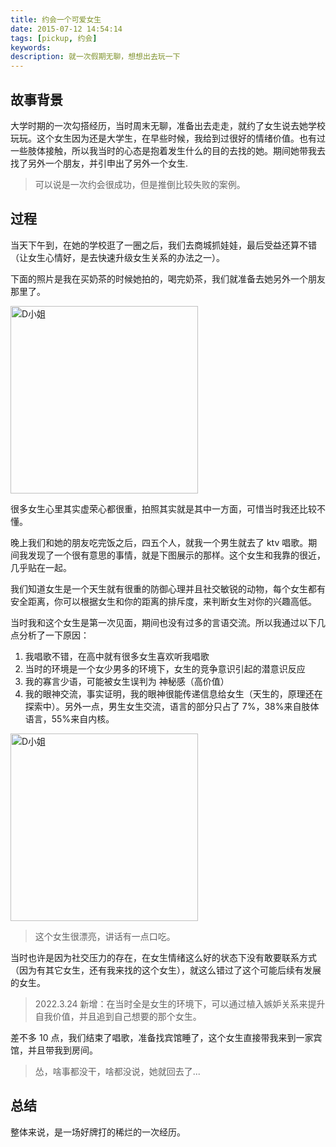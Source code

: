 ```yaml
---
title: 约会一个可爱女生
date: 2015-07-12 14:54:14
tags: [pickup, 约会]
keywords:
description: 就一次假期无聊，想想出去玩一下
---
```


## 故事背景

大学时期的一次勾搭经历，当时周末无聊，准备出去走走，就约了女生说去她学校玩玩。这个女生因为还是大学生，在早些时候，我给到过很好的情绪价值。也有过一些肢体接触，所以我当时的心态是抱着发生什么的目的去找的她。期间她带我去找了另外一个朋友，并引申出了另外一个女生.

> 可以说是一次约会很成功，但是推倒比较失败的案例。

## 过程

当天下午到，在她的学校逛了一圈之后，我们去商城抓娃娃，最后受益还算不错（让女生心情好，是去快速升级女生关系的办法之一）。

下面的照片是我在买奶茶的时候她拍的，喝完奶茶，我们就准备去她另外一个朋友那里了。

<img src="http://jzx-h5.oss-cn-hangzhou.aliyuncs.com/static/blog/img/gallery/2015-07-01.jpeg" width="300" alt="D小姐" align=center />

很多女生心里其实虚荣心都很重，拍照其实就是其中一方面，可惜当时我还比较不懂。

晚上我们和她的朋友吃完饭之后，四五个人，就我一个男生就去了 ktv 唱歌。期间我发现了一个很有意思的事情，就是下图展示的那样。这个女生和我靠的很近，几乎贴在一起。

我们知道女生是一个天生就有很重的防御心理并且社交敏锐的动物，每个女生都有安全距离，你可以根据女生和你的距离的排斥度，来判断女生对你的兴趣高低。

当时我和这个女生是第一次见面，期间也没有过多的言语交流。所以我通过以下几点分析了一下原因：

1. 我唱歌不错，在高中就有很多女生喜欢听我唱歌
2. 当时的环境是一个女少男多的环境下，女生的竞争意识引起的潜意识反应
3. 我的寡言少语，可能被女生误判为 神秘感（高价值）
4. 我的眼神交流，事实证明，我的眼神很能传递信息给女生（天生的，原理还在探索中）。另外一点，男生女生交流，语言的部分只占了 7%，38%来自肢体语言，55%来自内核。

<img src="http://jzx-h5.oss-cn-hangzhou.aliyuncs.com/static/blog/img/gallery/2015-05-01.jpeg" width="300" alt="D小姐" align=center />

> 这个女生很漂亮，讲话有一点口吃。

当时也许是因为社交压力的存在，在女生情绪这么好的状态下没有敢要联系方式（因为有其它女生，还有我来找的这个女生），就这么错过了这个可能后续有发展的女生。

> 2022.3.24 新增：在当时全是女生的环境下，可以通过植入嫉妒关系来提升自我价值，并且追到自己想要的那个女生。

差不多 10 点，我们结束了唱歌，准备找宾馆睡了，这个女生直接带我来到一家宾馆，并且带我到房间。

> 怂，啥事都没干，啥都没说，她就回去了...

## 总结

整体来说，是一场好牌打的稀烂的一次经历。
